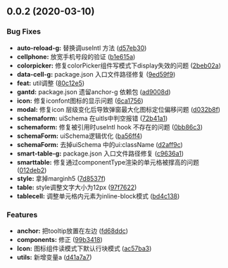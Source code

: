 ## 0.0.2 (2020-03-10)


### Bug Fixes

* **auto-reload-g:** 替换调useIntl 方法 ([d57eb30](https://github.com/gantFDT/gant-design/commit/d57eb302aeb3e4abce0c1ff3a0d3886b345f884c))
* **cellphone:** 放宽手机号段的验证 ([b1e615a](https://github.com/gantFDT/gant-design/commit/b1e615ace05e33b6bc1ebb0897df22cf23150d91))
* **colorpicker:** 修复colorPicker组件写模式下display失效的问题 ([2beb02a](https://github.com/gantFDT/gant-design/commit/2beb02a3de9d48c8ddea5a4351035d2c5de22bea))
* **data-cell-g:** package.json 入口文件路径修复 ([9ed59f9](https://github.com/gantFDT/gant-design/commit/9ed59f9831e8b542e8563572a3edf4cb493bd117))
* **feat:** util调整 ([80c12e5](https://github.com/gantFDT/gant-design/commit/80c12e593cbf92e1cbf16ae1cf56035daff022fe))
* **gantd:** package.json 遗留anchor-g 依赖包 ([ad9008d](https://github.com/gantFDT/gant-design/commit/ad9008d6f94b03fcf3c4d085c5b8ff9a0a9db78d))
* **icon:** 修复iconfont图标的显示问题 ([6ca1756](https://github.com/gantFDT/gant-design/commit/6ca175642d456e20e0477117d781af8215040674))
* **modal:** 修复icon 层级变化后导致弹窗最大化图标定位偏移问题 ([d032b8f](https://github.com/gantFDT/gant-design/commit/d032b8f6bebcf6101984473cf69ac20a501d212d))
* **schemaform:** uiSchema 在uitls中判空报错 ([72b41a1](https://github.com/gantFDT/gant-design/commit/72b41a1ab52ea314e137db07740b252ddb4e9448))
* **schemaform:** 修复被引用时useIntl hook 不存在的问题 ([0bb86c3](https://github.com/gantFDT/gant-design/commit/0bb86c310c659aab51c331187d883d5c7ed1bb4f))
* **schemaForm:** uiSchema逻辑优化 ([ba56ff4](https://github.com/gantFDT/gant-design/commit/ba56ff4164f1c50ad9b987360616f505476dcf16))
* **schemaForm:** 去掉uiSchema 中的ui:className ([d2aff9c](https://github.com/gantFDT/gant-design/commit/d2aff9c5b7459922598be4e47050887a116378fa))
* **smart-table-g:** package.json 入口文件路径修复 ([c9636a1](https://github.com/gantFDT/gant-design/commit/c9636a1ae48bf1bb07e9c5c6f6ca611db0a6ab1c))
* **smarttable:** 修复通过componentType渲染的单元格被撑高的问题 ([012deb2](https://github.com/gantFDT/gant-design/commit/012deb29417ba6593c7af069d3fbd879235c5e76))
* **style:** 拿掉marginh5 ([7d8537f](https://github.com/gantFDT/gant-design/commit/7d8537f5badf4e244d8c58fca6b6b9f52c44c3ef))
* **table:** style调整文字大小为12px ([97f7622](https://github.com/gantFDT/gant-design/commit/97f762240b50e7ba80cd05bde8a729c0fb4a900b))
* **tablecell:** 调整单元格内元素为inline-block模式 ([bd4c138](https://github.com/gantFDT/gant-design/commit/bd4c13810bbc2ff19949f5fb7b66e4a5223aaa6f))


### Features

* **anchor:** 把tooltip放置在左边 ([fd68ddc](https://github.com/gantFDT/gant-design/commit/fd68ddc66f23eba75af48c04d6ca11c6a19b2149))
* **components:** 修正 ([99b3418](https://github.com/gantFDT/gant-design/commit/99b3418902b19a9e1f2434cc5dfc0648e04254b0))
* **Icon:** 图标组件读模式下默认行块模式 ([ac57ba3](https://github.com/gantFDT/gant-design/commit/ac57ba3375792d34cef3c22d1cab673a3a7f7290))
* **utils:** 新增变量a ([d41a7a7](https://github.com/gantFDT/gant-design/commit/d41a7a71556088c9aabd5df13fe1f6f0168e4f74))



